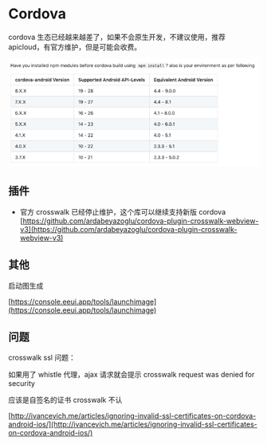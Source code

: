 # Cordova

cordova 生态已经越来越差了，如果不会原生开发，不建议使用，推荐 apicloud，有官方维护，但是可能会收费。

![picture 19](../../images/389bb694af34d4533f80f6b53b644f9d74016d58a11455b10f41046987614cdd.png)  

## 插件

- 官方 crosswalk 已经停止维护，这个库可以继续支持新版 cordova
[https://github.com/ardabeyazoglu/cordova-plugin-crosswalk-webview-v3](https://github.com/ardabeyazoglu/cordova-plugin-crosswalk-webview-v3)

## 其他

启动图生成

[https://console.eeui.app/tools/launchimage](https://console.eeui.app/tools/launchimage)

## 问题

crosswalk ssl 问题：

如果用了 whistle 代理，ajax 请求就会提示 crosswalk request was denied for security

应该是自签名的证书 crosswalk 不认

[http://ivancevich.me/articles/ignoring-invalid-ssl-certificates-on-cordova-android-ios/](http://ivancevich.me/articles/ignoring-invalid-ssl-certificates-on-cordova-android-ios/)
